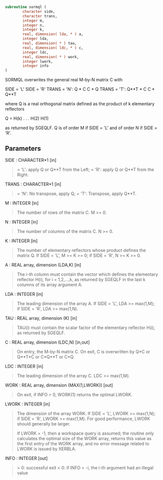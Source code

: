 ```fortran
subroutine sormql (
        character side,
        character trans,
        integer m,
        integer n,
        integer k,
        real, dimension( lda, * ) a,
        integer lda,
        real, dimension( * ) tau,
        real, dimension( ldc, * ) c,
        integer ldc,
        real, dimension( * ) work,
        integer lwork,
        integer info
)
```

SORMQL overwrites the general real M-by-N matrix C with

SIDE = 'L'     SIDE = 'R'
TRANS = 'N':      Q \* C          C \* Q
TRANS = 'T':      Q\*\*T \* C       C \* Q\*\*T

where Q is a real orthogonal matrix defined as the product of k
elementary reflectors

Q = H(k) . . . H(2) H(1)

as returned by SGEQLF. Q is of order M if SIDE = 'L' and of order N
if SIDE = 'R'.

## Parameters
SIDE : CHARACTER\*1 [in]
> = 'L': apply Q or Q\*\*T from the Left;
> = 'R': apply Q or Q\*\*T from the Right.

TRANS : CHARACTER\*1 [in]
> = 'N':  No transpose, apply Q;
> = 'T':  Transpose, apply Q\*\*T.

M : INTEGER [in]
> The number of rows of the matrix C. M >= 0.

N : INTEGER [in]
> The number of columns of the matrix C. N >= 0.

K : INTEGER [in]
> The number of elementary reflectors whose product defines
> the matrix Q.
> If SIDE = 'L', M >= K >= 0;
> if SIDE = 'R', N >= K >= 0.

A : REAL array, dimension (LDA,K) [in]
> The i-th column must contain the vector which defines the
> elementary reflector H(i), for i = 1,2,...,k, as returned by
> SGEQLF in the last k columns of its array argument A.

LDA : INTEGER [in]
> The leading dimension of the array A.
> If SIDE = 'L', LDA >= max(1,M);
> if SIDE = 'R', LDA >= max(1,N).

TAU : REAL array, dimension (K) [in]
> TAU(i) must contain the scalar factor of the elementary
> reflector H(i), as returned by SGEQLF.

C : REAL array, dimension (LDC,N) [in,out]
> On entry, the M-by-N matrix C.
> On exit, C is overwritten by Q\*C or Q\*\*T\*C or C\*Q\*\*T or C\*Q.

LDC : INTEGER [in]
> The leading dimension of the array C. LDC >= max(1,M).

WORK : REAL array, dimension (MAX(1,LWORK)) [out]
> On exit, if INFO = 0, WORK(1) returns the optimal LWORK.

LWORK : INTEGER [in]
> The dimension of the array WORK.
> If SIDE = 'L', LWORK >= max(1,N);
> if SIDE = 'R', LWORK >= max(1,M).
> For good performance, LWORK should generally be larger.
> 
> If LWORK = -1, then a workspace query is assumed; the routine
> only calculates the optimal size of the WORK array, returns
> this value as the first entry of the WORK array, and no error
> message related to LWORK is issued by XERBLA.

INFO : INTEGER [out]
> = 0:  successful exit
> < 0:  if INFO = -i, the i-th argument had an illegal value
